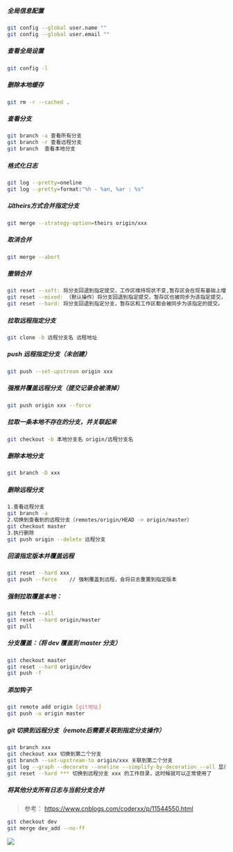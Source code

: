 ##### 全局信息配置

```bash
git config --global user.name ""
git config --global user.email ""
```

##### 查看全局设置

```bash
git config -l
```

##### 删除本地缓存

```bash
git rm -r --cached .
```

##### 查看分支

```bash
git branch -a 查看所有分支
git branch -r 查看远程分支
git branch	查看本地分支
```

##### 格式化日志

```bash
git log --pretty=oneline
git log --pretty=format:"%h - %an, %ar : %s"
```

##### 以theirs方式合并指定分支

```bash
git merge --strategy-option=theirs origin/xxx
```

##### 取消合并

```bash
git merge --abort
```

##### 撤销合并

```bash
git reset --soft: 将分支回退到指定提交，工作区维持现状不变,暂存区会在现有基础上增加该commit之后的提交。
git reset --mixed: （默认操作）将分支回退到指定提交，暂存区也被同步为该指定提交，工作区保持不变。
git reset --hard: 将分支回退到指定分支，暂存区和工作区都会被同步为该指定的提交。
```

##### 拉取远程指定分支

```bash
git clone -b 远程分支名 远程地址
```

##### push 远程指定分支（未创建）

```bash
git push --set-upstream origin xxx
```

##### 强推并覆盖远程分支（提交记录会被清掉）

```bash
git push origin xxx --force
```

##### 拉取一条本地不存在的分支，并关联起来

```bash
git checkout -b 本地分支名 origin/远程分支名
```

##### 删除本地分支

```bash
git branch -D xxx
```

##### 删除远程分支

```bash
1.查看远程分支
git branch -a
2.切换到查看到的远程分支（remotes/origin/HEAD -> origin/master）
git checkout master
3.执行删除
git push origin --delete 远程分支
```

##### 回滚指定版本并覆盖远程

```bash
git reset --hard xxx
git push --force	// 强制覆盖到远程，会将日志重置到指定版本
```

##### 强制拉取覆盖本地：

```bash
git fetch --all  
git reset --hard origin/master 
git pull
```

##### 分支覆盖：（将 dev 覆盖到 master 分支）

```bash
git checkout master
git reset --hard origin/dev
git push -f
```

##### 添加钩子

```bash
git remote add origin [git地址]
git push -u origin master
```

##### git 切换到远程分支（remote后需要关联到指定分支操作）

```bash
git branch xxx
git checkout xxx 切换到第二个分支
git branch --set-upstream-to origin/xxx 关联到第二个分支
git log --graph --decorate --oneline --simplify-by-decoration --all	显示分支图，找到远程分支的开始节点
git reset --hard *** 切换到远程分支 xxx 的工作目录，这时候就可以正常使用了
```

##### 将其他分支所有日志与当前分支合并

> 参考： https://www.cnblogs.com/coderxx/p/11544550.html

```bash
git checkout dev
git merge dev_add --no-ff
```



![](https://s2.ax1x.com/2019/09/18/nHeDPS.png)